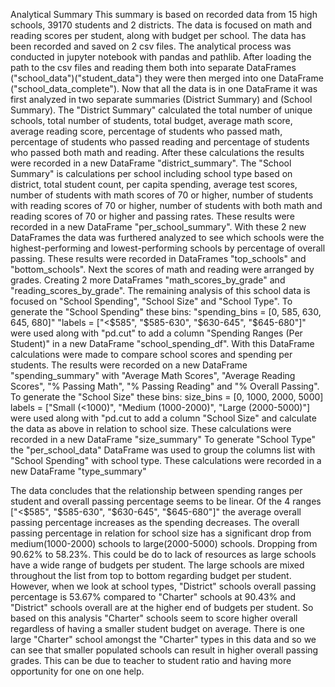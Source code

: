 Analytical Summary
This summary is based on recorded data from 15 high schools, 39170 students and 2 districts. The data is focused on math and reading scores per student, along with budget per school. The data has been recorded and saved on 2 csv files. The analytical process was conducted in jupyter notebook with pandas and pathlib. After loading the path to the csv files and reading them both into separate DataFrames ("school_data")("student_data") they were then merged into one DataFrame ("school_data_complete"). Now that all the data is in one DataFrame it was first analyzed in two separate summaries (District Summary) and (School Summary). 
The "District Summary" calculated the total number of unique schools, total number of students, total budget, average math score, average reading score, percentage of students who passed math, percentage of students who passed reading and percentage of students who passed both math and reading. After these calculations the results were recorded in a new DataFrame "district_summary". 
The "School Summary" is calculations per school including school type based on district, total student count, per capita spending, average test scores, number of students with math scores of 70 or higher, number of students with reading scores of 70 or higher, number of students with both math and reading scores of 70 or higher and passing rates. These results were recorded in a new DataFrame "per_school_summary". 
With these 2 new DataFrames the data was furthered analyzed to see which schools were the highest-performing and lowest-performing schools by percentage of overall passing. These results were recorded in DataFrames "top_schools" and "bottom_schools". 
Next the scores of math and reading were arranged by grades. Creating 2 more DataFrames "math_scores_by_grade" and "reading_scores_by_grade". 
The remaining analysis of this school data is focused on "School Spending", "School Size" and "School Type". 
To generate the "School Spending" these bins: 
"spending_bins = [0, 585, 630, 645, 680]"
"labels = ["<$585", "$585-630", "$630-645", "$645-680"]"
were used along with "pd.cut" to add a column "Spending Ranges (Per Student)" in a new DataFrame "school_spending_df". With this DataFrame calculations were made to compare school scores and spending per students. The results were recorded on a new DataFrame "spending_summary" with "Average Math Scores", "Average Reading Scores", "% Passing Math", "% Passing Reading" and "% Overall Passing".
To generate the "School Size" these bins:
size_bins = [0, 1000, 2000, 5000]
labels = ["Small (<1000)", "Medium (1000-2000)", "Large (2000-5000)"]
were used along with "pd.cut to add a column "School Size" and calculate the data as above in relation to school size. These calculations were recorded in a new DataFrame "size_summary"
To generate "School Type" the "per_school_data" DataFrame was used to group the columns list with "School Spending" with school type. These calculations were recorded in a new DataFrame "type_summary" 

The data concludes that the relationship between spending ranges per student and overall passing percentage seems to be linear. Of the 4 ranges ["<$585", "$585-630", "$630-645", "$645-680"]" the average overall passing percentage increases as the spending decreases. The overall passing percentage in relation for school size has a significant drop from medium(1000-2000) schools to large(2000-5000) schools. Dropping from 90.62% to 58.23%. This could be do to lack of resources as large schools have a wide range of budgets per student. The large schools are mixed throughout the list from top to bottom regarding budget per student. However, when we look at school types, "District" schools overall passing percentage is 53.67% compared to "Charter" schools at 90.43% and "District" schools overall are at the higher end of budgets per student. So based on this analysis "Charter" schools seem to score higher overall regardless of having a smaller student budget on average. There is one large "Charter" school amongst the "Charter" types in this data and so we can see that smaller populated schools can result in higher overall passing grades. This can be due to teacher to student ratio and having more opportunity for one on one help. 

